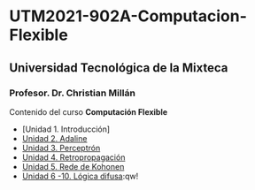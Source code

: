# UTM2021-902A-Computacion-Flexible

## Universidad Tecnológica de la Mixteca

### Profesor. Dr. Christian Millán

Contenido del curso **Computación Flexible**

- [Unidad 1. Introducción]
- [Unidad 2. Adaline](https://github.com/christiane-millan/UTM2021-902A-Computacion-Flexible/tree/main/Adaline)
- [Unidad 3. Perceptrón](https://github.com/christiane-millan/UTM2021-902A-Computacion-Flexible/tree/main/Perceptron)
- [Unidad 4. Retropropagación](https://github.com/christiane-millan/UTM2021-902A-Computacion-Flexible/tree/main/MLPerceptron)
- [Unidad 5. Rede de Kohonen](https://github.com/christiane-millan/UTM2021-902A-Computacion-Flexible/tree/main/SOM)
- [Unidad 6 -10. Lógica difusa]():qw!

